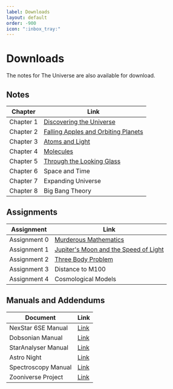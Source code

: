 ```yaml
---
label: Downloads
layout: default
order: -900
icon: ":inbox_tray:"
---
```


# Downloads

The notes for The Universe are also available for download.

## Notes

| Chapter   | Link                                                                                                  |
|-----------|-------------------------------------------------------------------------------------------------------|
| Chapter 1 | [Discovering the Universe](https://canvas.nus.edu.sg/files/33290/download?download_frd=1)             |
| Chapter 2 | [Falling Apples and Orbiting Planets](https://canvas.nus.edu.sg/files/174994/download?download_frd=1) |
| Chapter 3 | [Atoms and Light](https://canvas.nus.edu.sg/files/194216/download?download_frd=1)                     |
| Chapter 4 | [Molecules](https://canvas.nus.edu.sg/files/241022/download?download_frd=1)                           |
| Chapter 5 | [Through the Looking Glass](https://canvas.nus.edu.sg/files/275171/download?download_frd=1)           |
| Chapter 6 | Space and Time                      |
| Chapter 7 | Expanding Universe                  |
| Chapter 8 | Big Bang Theory                     |

## Assignments

| Assignment   | Link                                                                                                    |
|--------------|---------------------------------------------------------------------------------------------------------|
| Assignment 0 | [Murderous Mathematics](https://canvas.nus.edu.sg/files/33287/download?download_frd=1)                  |
| Assignment 1 | [Jupiter's Moon and the Speed of Light](https://canvas.nus.edu.sg/files/173146/download?download_frd=1) |
| Assignment 2 | [Three Body Problem](https://canvas.nus.edu.sg/files/215326/download?download_frd=1)                    |
| Assignment 3 | Distance to M100                      |
| Assignment 4 | Cosmological Models                   |


## Manuals and Addendums

| Document            | Link                                                                   |
|---------------------|------------------------------------------------------------------------|
| NexStar 6SE Manual  | [Link](https://canvas.nus.edu.sg/files/164434/download?download_frd=1) |
| Dobsonian Manual    | [Link](https://canvas.nus.edu.sg/files/164435/download?download_frd=1) |
| StarAnalyser Manual | [Link](https://canvas.nus.edu.sg/files/164436/download?download_frd=1) |
| Astro Night         | [Link](https://canvas.nus.edu.sg/files/198805/download?download_frd=1) |
| Spectroscopy Manual | [Link](https://canvas.nus.edu.sg/files/215364/download?download_frd=1) |
| Zooniverse Project  | [Link](https://canvas.nus.edu.sg/files/215442/download?download_frd=1) |
    



